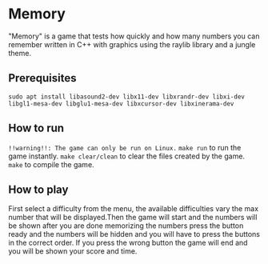 # Memory
"Memory" is a game that tests how quickly and how many numbers you can remember written in C++ with graphics using the raylib library and a jungle theme.

## Prerequisites
`sudo apt install libasound2-dev libx11-dev libxrandr-dev libxi-dev libgl1-mesa-dev libglu1-mesa-dev libxcursor-dev libxinerama-dev`

## How to run
`!!warning!!: The game can only be run on Linux.`
`make run` to run the game instantly.
`make clear/clean` to clear the files created by the game.
`make` to compile the game.

## How to play
First select a difficulty from the menu, the available difficulties vary the max number that will be displayed.Then the game will start and the numbers will be shown after you are done memorizing the numbers press the button ready and the numbers will be hidden and you will have to press the buttons in the correct order. If you press the wrong button the game will end and you will be shown your score and time.
